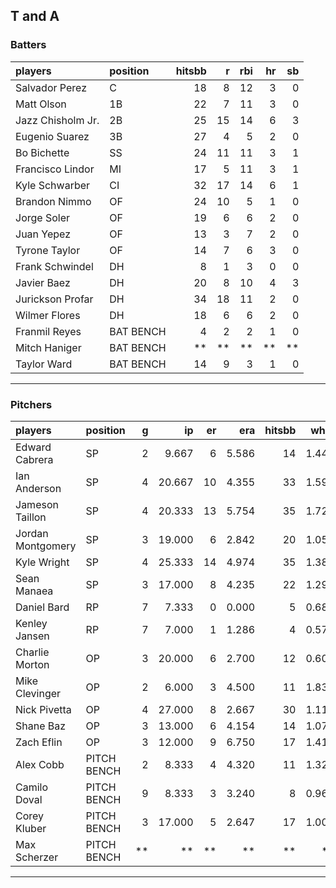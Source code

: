 ## T and A

### Batters

 
|players           |position  | hitsbb|  r| rbi| hr| sb| 
|:-----------------|:---------|------:|--:|---:|--:|--:| 
|Salvador Perez    |C         |     18|  8|  12|  3|  0| 
|Matt Olson        |1B        |     22|  7|  11|  3|  0| 
|Jazz Chisholm Jr. |2B        |     25| 15|  14|  6|  3| 
|Eugenio Suarez    |3B        |     27|  4|   5|  2|  0| 
|Bo Bichette       |SS        |     24| 11|  11|  3|  1| 
|Francisco Lindor  |MI        |     17|  5|  11|  3|  1| 
|Kyle Schwarber    |CI        |     32| 17|  14|  6|  1| 
|Brandon Nimmo     |OF        |     24| 10|   5|  1|  0| 
|Jorge Soler       |OF        |     19|  6|   6|  2|  0| 
|Juan Yepez        |OF        |     13|  3|   7|  2|  0| 
|Tyrone Taylor     |OF        |     14|  7|   6|  3|  0| 
|Frank Schwindel   |DH        |      8|  1|   3|  0|  0| 
|Javier Baez       |DH        |     20|  8|  10|  4|  3| 
|Jurickson Profar  |DH        |     34| 18|  11|  2|  0| 
|Wilmer Flores     |DH        |     18|  6|   6|  2|  0| 
|Franmil Reyes     |BAT BENCH |      4|  2|   2|  1|  0| 
|Mitch Haniger     |BAT BENCH |     **| **|  **| **| **| 
|Taylor Ward       |BAT BENCH |     14|  9|   3|  1|  0| 


* * *

### Pitchers

 
|players           |position    |  g|     ip| er|   era| hitsbb|  whip| so|  w| sv| 
|:-----------------|:-----------|--:|------:|--:|-----:|------:|-----:|--:|--:|--:| 
|Edward Cabrera    |SP          |  2|  9.667|  6| 5.586|     14| 1.448|  6|  1|  0| 
|Ian Anderson      |SP          |  4| 20.667| 10| 4.355|     33| 1.597| 20|  2|  0| 
|Jameson Taillon   |SP          |  4| 20.333| 13| 5.754|     35| 1.721| 19|  2|  0| 
|Jordan Montgomery |SP          |  3| 19.000|  6| 2.842|     20| 1.053| 12|  2|  0| 
|Kyle Wright       |SP          |  4| 25.333| 14| 4.974|     35| 1.382| 26|  3|  0| 
|Sean Manaea       |SP          |  3| 17.000|  8| 4.235|     22| 1.294| 14|  1|  0| 
|Daniel Bard       |RP          |  7|  7.333|  0| 0.000|      5| 0.682|  8|  0|  4| 
|Kenley Jansen     |RP          |  7|  7.000|  1| 1.286|      4| 0.571|  9|  1|  5| 
|Charlie Morton    |OP          |  3| 20.000|  6| 2.700|     12| 0.600| 32|  0|  0| 
|Mike Clevinger    |OP          |  2|  6.000|  3| 4.500|     11| 1.833|  5|  0|  0| 
|Nick Pivetta      |OP          |  4| 27.000|  8| 2.667|     30| 1.111| 28|  3|  0| 
|Shane Baz         |OP          |  3| 13.000|  6| 4.154|     14| 1.077| 15|  0|  0| 
|Zach Eflin        |OP          |  3| 12.000|  9| 6.750|     17| 1.417|  8|  0|  0| 
|Alex Cobb         |PITCH BENCH |  2|  8.333|  4| 4.320|     11| 1.320|  6|  0|  0| 
|Camilo Doval      |PITCH BENCH |  9|  8.333|  3| 3.240|      8| 0.960| 12|  2|  3| 
|Corey Kluber      |PITCH BENCH |  3| 17.000|  5| 2.647|     17| 1.000| 14|  1|  0| 
|Max Scherzer      |PITCH BENCH | **|     **| **|    **|     **|    **| **| **| **| 


* * *



